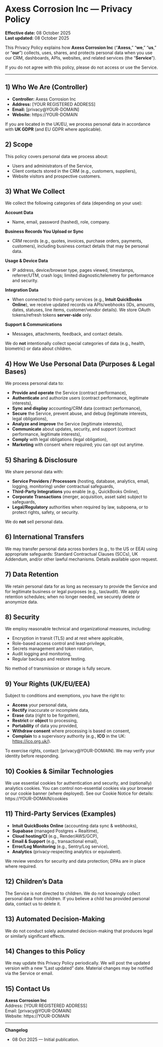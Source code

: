 # Axess Corrosion Inc — Privacy Policy

**Effective date:** 08 October 2025  
**Last updated:** 08 October 2025

This Privacy Policy explains how **Axess Corrosion Inc** (“**Axess**,” “**we**,” “**us**,” or “**our**”) collects, uses, shares, and protects personal data when you use our CRM, dashboards, APIs, websites, and related services (the “**Service**”).

If you do not agree with this policy, please do not access or use the Service.

---

## 1) Who We Are (Controller)
- **Controller:** Axess Corrosion Inc  
- **Address:** [YOUR REGISTERED ADDRESS]  
- **Email:** [privacy@YOUR-DOMAIN]  
- **Website:** https://YOUR-DOMAIN

If you are located in the UK/EU, we process personal data in accordance with **UK GDPR** (and EU GDPR where applicable).

## 2) Scope
This policy covers personal data we process about:
- Users and administrators of the Service,
- Client contacts stored in the CRM (e.g., customers, suppliers),
- Website visitors and prospective customers.

## 3) What We Collect
We collect the following categories of data (depending on your use):

**Account Data**
- Name, email, password (hashed), role, company.

**Business Records You Upload or Sync**
- CRM records (e.g., quotes, invoices, purchase orders, payments, customers), including business contact details that may be personal data.

**Usage & Device Data**
- IP address, device/browser type, pages viewed, timestamps, referrer/UTM, crash logs; limited diagnostic/telemetry for performance and security.

**Integration Data**
- When connected to third-party services (e.g., **Intuit QuickBooks Online**), we receive updated records via APIs/webhooks (IDs, amounts, dates, statuses, line items, customer/vendor details). We store OAuth tokens/refresh tokens **server-side** only.

**Support & Communications**
- Messages, attachments, feedback, and contact details.

We do **not** intentionally collect special categories of data (e.g., health, biometric) or data about children.

## 4) How We Use Personal Data (Purposes & Legal Bases)
We process personal data to:
- **Provide and operate** the Service (contract performance),
- **Authenticate** and authorize users (contract performance, legitimate interests),
- **Sync and display** accounting/CRM data (contract performance),
- **Secure** the Service, prevent abuse, and debug (legitimate interests, legal obligations),
- **Analyze and improve** the Service (legitimate interests),
- **Communicate** about updates, security, and support (contract performance, legitimate interests),
- **Comply** with legal obligations (legal obligation),
- **Marketing** with consent where required; you can opt out anytime.

## 5) Sharing & Disclosure
We share personal data with:
- **Service Providers / Processors** (hosting, database, analytics, email, logging, monitoring) under contractual safeguards,
- **Third-Party Integrations** you enable (e.g., QuickBooks Online),
- **Corporate Transactions** (merger, acquisition, asset sale) subject to safeguards,
- **Legal/Regulatory** authorities when required by law, subpoena, or to protect rights, safety, or security.

We do **not** sell personal data.

## 6) International Transfers
We may transfer personal data across borders (e.g., to the US or EEA) using appropriate safeguards: Standard Contractual Clauses (SCCs), UK Addendum, and/or other lawful mechanisms. Details available upon request.

## 7) Data Retention
We retain personal data for as long as necessary to provide the Service and for legitimate business or legal purposes (e.g., tax/audit). We apply retention schedules; when no longer needed, we securely delete or anonymize data.

## 8) Security
We employ reasonable technical and organizational measures, including:
- Encryption in transit (TLS) and at rest where applicable,
- Role-based access control and least-privilege,
- Secrets management and token rotation,
- Audit logging and monitoring,
- Regular backups and restore testing.

No method of transmission or storage is fully secure.

## 9) Your Rights (UK/EU/EEA)
Subject to conditions and exemptions, you have the right to:
- **Access** your personal data,
- **Rectify** inaccurate or incomplete data,
- **Erase** data (right to be forgotten),
- **Restrict** or **object** to processing,
- **Portability** of data you provided,
- **Withdraw consent** where processing is based on consent,
- **Complain** to a supervisory authority (e.g., **ICO** in the UK: https://ico.org.uk/).

To exercise rights, contact: [privacy@YOUR-DOMAIN]. We may verify your identity before responding.

## 10) Cookies & Similar Technologies
We use essential cookies for authentication and security, and (optionally) analytics cookies. You can control non-essential cookies via your browser or our cookie banner (where deployed). See our Cookie Notice for details: https://YOUR-DOMAIN/cookies

## 11) Third-Party Services (Examples)
- **Intuit QuickBooks Online** (accounting data sync & webhooks),
- **Supabase** (managed Postgres + Realtime),
- **Cloud hosting/CI** (e.g., Render/AWS/GCP),
- **Email & Support** (e.g., transactional email),
- **Error/Log Monitoring** (e.g., Sentry/Log service),
- **Analytics** (privacy-respecting analytics or equivalent).

We review vendors for security and data protection; DPAs are in place where required.

## 12) Children’s Data
The Service is not directed to children. We do not knowingly collect personal data from children. If you believe a child has provided personal data, contact us to delete it.

## 13) Automated Decision-Making
We do not conduct solely automated decision-making that produces legal or similarly significant effects.

## 14) Changes to this Policy
We may update this Privacy Policy periodically. We will post the updated version with a new “Last updated” date. Material changes may be notified via the Service or email.

## 15) Contact Us
**Axess Corrosion Inc**  
Address: [YOUR REGISTERED ADDRESS]  
Email: [privacy@YOUR-DOMAIN]  
Website: https://YOUR-DOMAIN

---

**Changelog**  
- 08 Oct 2025 — Initial publication.

